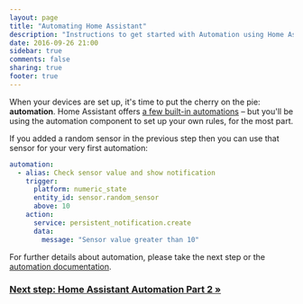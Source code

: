```yaml
---
layout: page
title: "Automating Home Assistant"
description: "Instructions to get started with Automation using Home Assistant."
date: 2016-09-26 21:00
sidebar: true
comments: false
sharing: true
footer: true
---
```


When your devices are set up, it's time to put the cherry on the pie: **automation**. Home Assistant offers [a few built-in automations](/components/#automation) – but you'll be using the automation component to set up your own rules, for the most part.

If you added a random sensor in the previous step then you can use that sensor for your very first automation:

```yaml
automation:
  - alias: Check sensor value and show notification
    trigger:
      platform: numeric_state
      entity_id: sensor.random_sensor
      above: 10
    action:
      service: persistent_notification.create
      data:
        message: "Sensor value greater than 10"
```

For further details about automation, please take the next step or the [automation documentation](/docs/automation/).

### [Next step: Home Assistant Automation Part 2 &raquo;](/getting-started/automation-2/)
